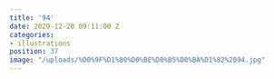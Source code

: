```yaml
---
title: '94'
date: 2020-12-20 09:11:00 Z
categories:
- illustrations
position: 37
image: "/uploads/%D0%9F%D1%80%D0%BE%D0%B5%D0%BA%D1%82%2094.jpg"
---
```


